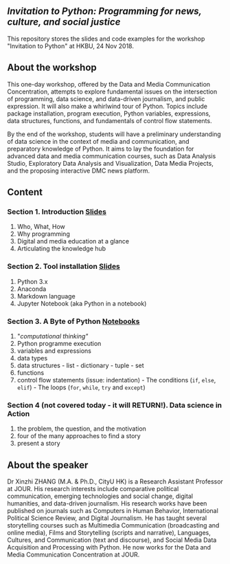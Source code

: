 ## *Invitation to Python: Programming for news, culture, and social justice*

This repository stores the slides and code examples for the workshop "Invitation to Python" at HKBU, 24 Nov 2018.

## About the workshop
This one-day workshop, offered by the Data and Media Communication Concentration, attempts to explore fundamental issues on the intersection of programming, data science, and data-driven journalism, and public expression. It will also make a whirlwind tour of Python. Topics include package installation, program execution, Python variables, expressions, data structures, functions, and fundamentals of control flow statements.
<p> By the end of the workshop, students will have a preliminary understanding of data science in the context of media and communication, and preparatory knowledge of Python. It aims to lay the foundation for advanced data and media communication courses, such as Data Analysis Studio, Exploratory Data Analysis and Visualization, Data Media Projects, and the proposing interactive DMC news platform.


## Content ##
### **Section 1. Introduction** [Slides](/slides)
   1. Who, What, How
   2. Why programming
   3. Digital and media education at a glance
   4. Articulating the knowledge hub  


### **Section 2. Tool installation** [Slides](/slides)
   1. Python 3.x
   2. Anaconda
   3. Markdown language
   4. Jupyter Notebook (aka Python in a notebook)


### **Section 3. A Byte of Python** [Notebooks](/notebooks)
  1. "*computational thinking"*
  1. Python programme execution
  2. variables and expressions
  3. data types
  4. data structures
    - list
    - dictionary
    - tuple
    - set
  5. functions
  6. control flow statements (issue: indentation)
    - The conditions (```if```, ```else```, ```elif```)
    - The loops (```for```, ```while```, ```try``` and ```except```)  


### **Section 4 (not covered today - it will RETURN!). Data science in Action**
   1. the problem, the question, and the motivation
   2. four of the many approaches to find a story
   3. present a story


## About the speaker
Dr Xinzhi ZHANG (M.A. & Ph.D., CityU HK) is a Research Assistant Professor at JOUR. His research interests include comparative political communication, emerging technologies and social change, digital humanities, and data-driven journalism. His research works have been published on journals such as Computers in Human Behavior, International Political Science Review, and Digital Journalism. He has taught several storytelling courses such as Multimedia Communication (broadcasting and online media), Films and Storytelling (scripts and narrative), Languages, Cultures, and Communication (text and discourse), and Social Media Data Acquisition and Processing with Python. He now works for the Data and Media Communication Concentration at JOUR.
